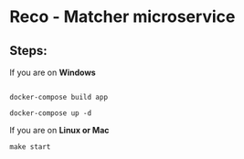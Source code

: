 # Reco - Matcher microservice

## Steps:

If you are on **Windows**

```

docker-compose build app

docker-compose up -d

```

If you are on **Linux or Mac**

```
make start
```
